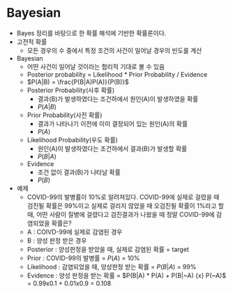 # Bayesian
- Bayes 정리를 바탕으로 한 확률 해석에 기반한 확률론이다.
- 고전적 확률
  - 모든 경우의 수 중에서 특정 조건의 사건이 일어날 경우의 빈도를 계산
- Bayesian
  - 어떤 사건이 일어날 것이라는 합리적 기대로 볼 수 있음
  - Posterior probability = Likelihood * Prior Probability / Evidence
  - $P(A|B) = \frac{P(B|A)P(A)}{P(B)}$
  - Posterior Probability(사후 확률)
    - 결과(B)가 발생하였다는 조건하에서 원인(A)이 발생하였을 확률
    - $P(A|B)$
  - Prior Probability(사전 확률)
    - 결과가 나타나기 이전에 이미 결정되어 있는 원인(A)의 확률
    - $P(A)$
  - Likelihood Probability(우도 확률)
    - 원인(A)이 발생하였다는 조건하에서 결과(B)가 발생할 확률
    - $P(B|A)$
  - Evidence
    - 조건 없이 결과(B)가 나타날 확률
    - $P(B)$
- 예제
  -  COVID-99의 발병률이 10%로 알려져있다. COVID-99에 실제로 걸렸을 때 검진될 확률은 99%이고 실제로 걸리지 않았을 때 오검진될 확률이 1%라고 할때, 어떤 사람이 질병에 걸렸다고 검진결과가 나왔을 때 정말 COVID-99에 감염되었을 확률은?
  -  A : COIVD-99에 실제로 감염된 경우
  -  B : 양성 판정 받은 경우
  -  Posterior : 양성판정을 받았을 때, 실제로 감염된 확률 = target
  -  Prior : COVID-99의 발병률 = $P(A)$ = 10%
  -  Likelihood : 감염되었을 때, 양성판정 받는 확률 = $P(B|A)$ = 99%
  -  Evidence : 양성 판정을 받는 확률 = $P(B|A) * P(A) + P(B|~A) \{x} P(~A)$ = 0.99x0.1 + 0.01x0.9 = 0.108
